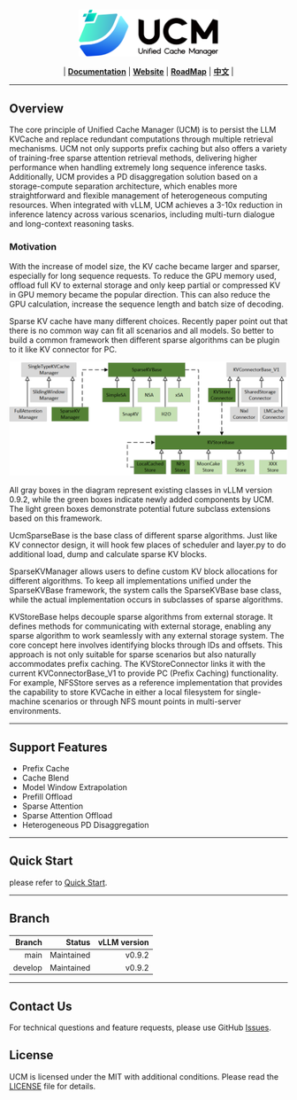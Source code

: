 <p align="center">
  <picture>
    <source media="(prefers-color-scheme: dark)" srcset="docs/source/logos/UCM-dark.png">
    <img alt="UCM" src="docs/source/logos/UCM-light.png" width=50%>
  </picture>
</p>

<p align="center">
| <a href="docs/source/index.md"><b>Documentation</b></a> | <a href="https://modelengine-ai.net/#/ucm"><b>Website</b></a> | <a href="https://github.com/ModelEngine-Group/unified-cache-management/issues/78"><b>RoadMap</b></a> | <a href="https://github.com/ModelEngine-Group/unified-cache-management/blob/develop/README_zh.md"><b>中文</b></a> |
</p>

---

## Overview

The core principle of Unified Cache Manager (UCM) is to persist the LLM KVCache and replace redundant computations
through multiple retrieval mechanisms. UCM not only supports prefix caching but also offers a variety of training-free
sparse attention retrieval methods, delivering higher performance when handling extremely long sequence inference tasks.
Additionally, UCM provides a PD disaggregation solution based on a storage-compute separation architecture, which
enables more straightforward and flexible management of heterogeneous computing resources. When integrated with vLLM,
UCM achieves a 3-10x reduction in inference latency across various scenarios, including multi-turn dialogue and
long-context reasoning tasks.

### Motivation

With the increase of model size, the KV cache became larger and sparser, especially for long sequence requests. To
reduce the GPU memory used, offload full KV to external storage and only keep partial or compressed KV in GPU memory
became the popular direction. This can also reduce the GPU calculation, increase the sequence length and batch size of
decoding.

Sparse KV cache have many different choices. Recently paper point out that there is no common way can fit all scenarios
and all models. So better to build a common framework then different sparse algorithms can be plugin to it like KV
connector for PC.

![architecture.png](./docs/source/_static/images/idea.png)

All gray boxes in the diagram represent existing classes in vLLM version 0.9.2, while the green boxes indicate newly added components by UCM. 
The light green boxes demonstrate potential future subclass extensions based on this framework.

UcmSparseBase is the base class of different sparse algorithms. Just like KV connector design, it will hook few places of
scheduler and layer.py to do additional load, dump and calculate sparse KV blocks.

SparseKVManager allows users to define custom KV block allocations for different algorithms. 
To keep all implementations unified under the SparseKVBase framework, the system calls the SparseKVBase base class, 
while the actual implementation occurs in subclasses of sparse algorithms.

KVStoreBase helps decouple sparse algorithms from external storage. It defines methods for communicating with external storage, 
enabling any sparse algorithm to work seamlessly with any external storage system. 
The core concept here involves identifying blocks through IDs and offsets. 
This approach is not only suitable for sparse scenarios but also naturally accommodates prefix caching. 
The KVStoreConnector links it with the current KVConnectorBase_V1 to provide PC (Prefix Caching) functionality. 
For example, NFSStore serves as a reference implementation that provides the capability to store KVCache 
in either a local filesystem for single-machine scenarios or through NFS mount points in multi-server environments.

---

## Support Features

- Prefix Cache
- Cache Blend
- Model Window Extrapolation
- Prefill Offload
- Sparse Attention
- Sparse Attention Offload
- Heterogeneous PD Disaggregation

---

## Quick Start

please refer to [Quick Start](./docs/source/getting-started/quick_start.md).

---

## Branch

| **Branch** |     Status | vLLM version |
|-----------:|-----------:|-------------:|
|       main | Maintained |       v0.9.2 |
|    develop | Maintained |       v0.9.2 |

---

## Contact Us

For technical questions and feature requests, please use
GitHub [Issues](https://github.com/ModelEngine-Group/unified-cache-management/issues).

## License

UCM is licensed under the MIT with additional conditions. Please read the [LICENSE](./LICENSE) file for details.
